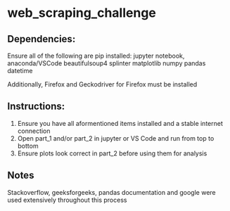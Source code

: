 # web_scraping_challenge

## Dependencies:
Ensure all of the following are pip installed:
jupyter notebook, anaconda/VSCode
beautifulsoup4
splinter
matplotlib
numpy
pandas
datetime

Additionally, Firefox and Geckodriver for Firefox must be installed

## Instructions:
1. Ensure you have all aformentioned items installed and a stable internet connection 
3. Open part_1 and/or part_2 in jupyter or VS Code and run from top to bottom
4. Ensure plots look correct in part_2 before using them for analysis

## Notes
Stackoverflow, geeksforgeeks, pandas documentation and google were used extensively throughout this process


